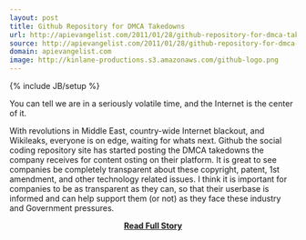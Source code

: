 ```yaml
---
layout: post
title: Github Repository for DMCA Takedowns
url: http://apievangelist.com/2011/01/28/github-repository-for-dmca-takedowns/
source: http://apievangelist.com/2011/01/28/github-repository-for-dmca-takedowns/
domain: apievangelist.com
image: http://kinlane-productions.s3.amazonaws.com/github-logo.png
---
```

{% include JB/setup %}<p>You can tell we are in a seriously volatile time, and the Internet is the center of it.

With revolutions in Middle East, country-wide Internet blackout, and Wikileaks, everyone is on edge, waiting for whats next.
Github the social coding repository site has started posting the DMCA takedowns the company receives for content osting on their platform.
It is great to see companies be completely transparent about these copyright, patent, 1st amendment, and other technology related issues.
I think it is important for companies to be as transparent as they can, so that their userbase is informed and can help support them (or not) as they face these industry and Government pressures.</p>
<center><p><a href="http://apievangelist.com/2011/01/28/github-repository-for-dmca-takedowns/" style='padding:25px; font-sze:18px; font-weight: bold;'>Read Full Story</a></p></center>
